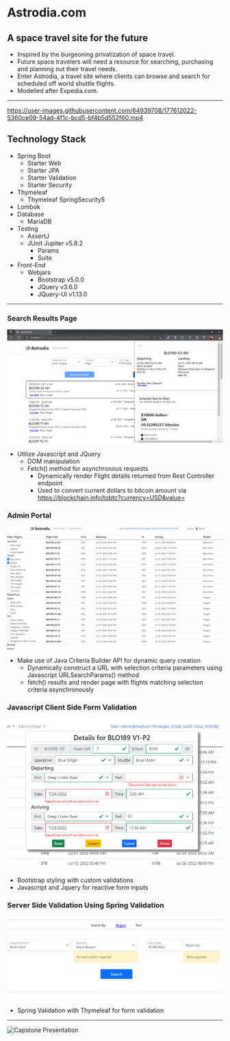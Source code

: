 # Astrodia.com
## A space travel site for the future
- Inspired by the burgeoning privatization of space travel.
- Future space travelers will need a resource for searching, purchasing and planning out their travel needs.
- Enter Astrodia, a travel site where clients can browse and search for scheduled off world shuttle flights.
- Modelled after Expedia.com.
---
https://user-images.githubusercontent.com/64939708/177612022-5360ce09-54ad-4f1c-bcd5-bf4b5d552f60.mp4
## Technology Stack
- Spring Boot
    - Starter Web
    - Starter JPA
    - Starter Validation
    - Starter Security
- Thymeleaf
    - Thymeleaf SpringSecurity5
- Lombok
- Database
    - MariaDB
- Testing
    - AssertJ
    - JUnit Jupiter v5.8.2
        - Params
        - Suite
- Front-End
    - Webjars
        - Bootstrap v5.0.0
        - JQuery v3.6.0
        - JQuery-UI v1.13.0
---
### Search Results Page
![Search Results](src/main/resources/static/assets/readme/ResultsPageSnippet.png)
- Utilize Javascript and JQuery
  - DOM manipulation
  - Fetch() method for asynchronous requests
    - Dynamically render Flight details returned from Rest Controller endpoint
    - Used to convert current dollars to bitcoin amount via https://blockchain.info/tobtc?currency=USD&value=<dollar amount>
### Admin Portal
![Admin Portal](src/main/resources/static/assets/readme/AdminPortal.png)
- Make use of Java Criteria Builder API for dynamic query creation
  - Dynamically construct a URL with selection criteria parameters using Javascript URLSearchParams() method
  - fetch() results and render page with flights matching selection criteria asynchronously
### Javascript Client Side Form Validation
![Update Form](src/main/resources/static/assets/readme/updateForm.png)
- Bootstrap styling with custom validations
- Javascript and Jquery for reactive form inputs
### Server Side Validation Using Spring Validation
![Form Validation](src/main/resources/static/assets/readme/ServerSideValidation.png)
- Spring Validation with Thymeleaf for form validation
---
![Capstone Presentation](https://docs.google.com/presentation/d/e/2PACX-1vRY-m8yJoBxwga4B1ugAd87nmuWIrywI7zNsZ6KapcghfTFmy8XiJja4ixHAbXQuH-2ZcqTrnOwLhTL/pub?start=true&loop=false&delayms=3000)
